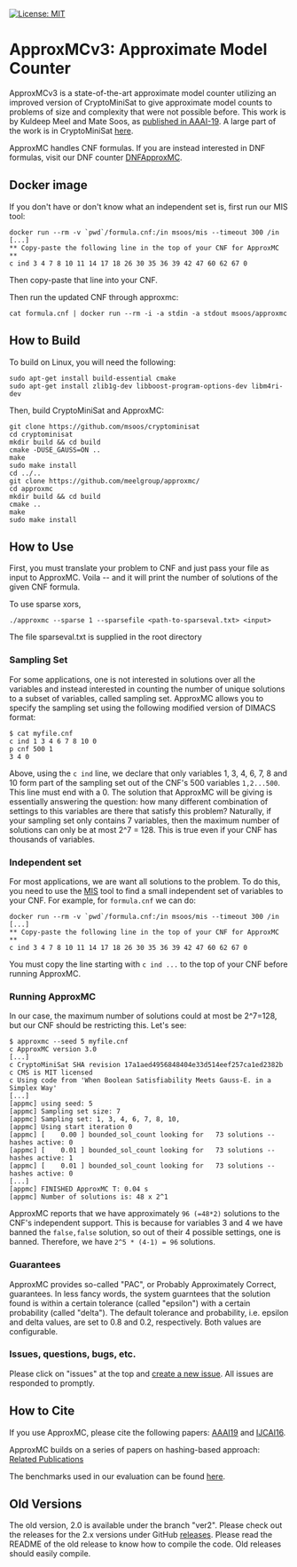 [![License: MIT](https://img.shields.io/badge/License-MIT-yellow.svg)](https://opensource.org/licenses/MIT)

# ApproxMCv3: Approximate Model Counter
ApproxMCv3 is a state-of-the-art approximate model counter utilizing an improved version of CryptoMiniSat to give approximate model counts to problems of size and complexity that were not possible before. This work is by Kuldeep Meel and Mate Soos, as [published in AAAI-19](https://www.comp.nus.edu.sg/~meel/Papers/aaai19-sm.pdf). A large part of the work is in CryptoMiniSat [here](https://github.com/msoos/cryptominisat).

ApproxMC handles CNF formulas. If you are instead interested in DNF formulas, visit our DNF counter [DNFApproxMC](https://gitlab.com/Shrotri/DNF_Counting).

## Docker image
If you don't have or don't know what an independent set is, first run our MIS tool:
```
docker run --rm -v `pwd`/formula.cnf:/in msoos/mis --timeout 300 /in
[...]
** Copy-paste the following line in the top of your CNF for ApproxMC **
c ind 3 4 7 8 10 11 14 17 18 26 30 35 36 39 42 47 60 62 67 0
```
Then copy-paste that line into your CNF.

Then run the updated CNF through approxmc:
```
cat formula.cnf | docker run --rm -i -a stdin -a stdout msoos/approxmc
```

## How to Build
To build on Linux, you will need the following:
```
sudo apt-get install build-essential cmake
sudo apt-get install zlib1g-dev libboost-program-options-dev libm4ri-dev
```

Then, build CryptoMiniSat and ApproxMC:
```
git clone https://github.com/msoos/cryptominisat
cd cryptominisat
mkdir build && cd build
cmake -DUSE_GAUSS=ON ..
make
sudo make install
cd ../..
git clone https://github.com/meelgroup/approxmc/
cd approxmc
mkdir build && cd build
cmake ..
make
sudo make install
```

## How to Use
First, you must translate your problem to CNF and just pass your file as input to ApproxMC. Voila -- and it will print the number of solutions of the given CNF formula.

To use sparse xors, 

```
./approxmc --sparse 1 --sparsefile <path-to-sparseval.txt> <input>
```

The file sparseval.txt is supplied in the root directory

### Sampling Set
For some applications, one is not interested in solutions over all the variables and instead interested in counting the number of unique solutions to a subset of variables, called sampling set. ApproxMC allows you to specify the sampling set using the following modified version of DIMACS format:

```
$ cat myfile.cnf
c ind 1 3 4 6 7 8 10 0
p cnf 500 1
3 4 0
```
Above, using the `c ind` line, we declare that only variables 1, 3, 4, 6, 7, 8 and 10 form part of the sampling set out of the CNF's 500 variables `1,2...500`. This line must end with a 0. The solution that ApproxMC will be giving is essentially answering the question: how many different combination of settings to this variables are there that satisfy this problem? Naturally, if your sampling set only contains 7 variables, then the maximum number of solutions can only be at most 2^7 = 128. This is true even if your CNF has thousands of variables.
### Independent set
For most applications, we are want all solutions to the problem. To do this, you need to use the [MIS](https://github.com/meelgroup/mis) tool to find a small independent set of variables to your CNF. For example, for `formula.cnf` we can do:

```
docker run --rm -v `pwd`/formula.cnf:/in msoos/mis --timeout 300 /in
[...]
** Copy-paste the following line in the top of your CNF for ApproxMC **
c ind 3 4 7 8 10 11 14 17 18 26 30 35 36 39 42 47 60 62 67 0
```

You must copy the line starting with `c ind ...` to the top of your CNF before running ApproxMC.

### Running ApproxMC
In our case, the maximum number of solutions could at most be 2^7=128, but our CNF should be restricting this. Let's see:

```
$ approxmc --seed 5 myfile.cnf
c ApproxMC version 3.0
[...]
c CryptoMiniSat SHA revision 17a1aed4956848404e33d514eef257ca1ed2382b
c CMS is MIT licensed
c Using code from 'When Boolean Satisfiability Meets Gauss-E. in a Simplex Way'
[...]
[appmc] using seed: 5
[appmc] Sampling set size: 7
[appmc] Sampling set: 1, 3, 4, 6, 7, 8, 10,
[appmc] Using start iteration 0
[appmc] [    0.00 ] bounded_sol_count looking for   73 solutions -- hashes active: 0
[appmc] [    0.01 ] bounded_sol_count looking for   73 solutions -- hashes active: 1
[appmc] [    0.01 ] bounded_sol_count looking for   73 solutions -- hashes active: 0
[...]
[appmc] FINISHED ApproxMC T: 0.04 s
[appmc] Number of solutions is: 48 x 2^1
```
ApproxMC reports that we have approximately `96 (=48*2)` solutions to the CNF's independent support. This is because for variables 3 and 4 we have banned the `false,false` solution, so out of their 4 possible settings, one is banned. Therefore, we have `2^5 * (4-1) = 96` solutions.

### Guarantees
ApproxMC provides so-called "PAC", or Probably Approximately Correct, guarantees. In less fancy words, the system guarntees that the solution found is within a certain tolerance (called "epsilon") with a certain probability (called "delta"). The default tolerance and probability, i.e. epsilon and delta values, are set to 0.8 and 0.2, respectively. Both values are configurable.

### Issues, questions, bugs, etc.
Please click on "issues" at the top and [create a new issue](https://github.com/meelgroup/mis/issues/new). All issues are responded to promptly.

## How to Cite
If you use ApproxMC, please cite the following papers: [AAAI19](https://www.comp.nus.edu.sg/~meel/bib/SM19.bib) and [IJCAI16](https://www.comp.nus.edu.sg/~meel/bib/CMV16.bib).

ApproxMC builds on a series of papers on hashing-based approach: [Related Publications](https://www.comp.nus.edu.sg/~meel/publications.html)

The benchmarks used in our evaluation can be found [here](https://www.comp.nus.edu.sg/~meel/Benchmarks/).

## Old Versions
The old version, 2.0 is available under the branch "ver2". Please check out the releases for the 2.x versions under GitHub [releases](https://github.com/meelgroup/approxmc/releases). Please read the README of the old release to know how to compile the code. Old releases should easily compile.
